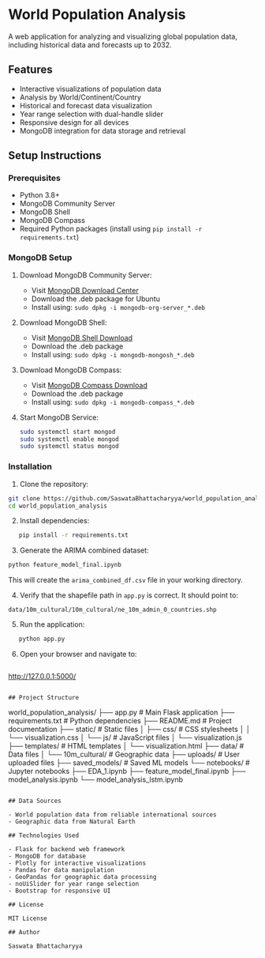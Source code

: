 # World Population Analysis

A web application for analyzing and visualizing global population data, including historical data and forecasts up to 2032.

## Features

- Interactive visualizations of population data
- Analysis by World/Continent/Country
- Historical and forecast data visualization
- Year range selection with dual-handle slider
- Responsive design for all devices
- MongoDB integration for data storage and retrieval

## Setup Instructions

### Prerequisites

- Python 3.8+
- MongoDB Community Server
- MongoDB Shell
- MongoDB Compass
- Required Python packages (install using `pip install -r requirements.txt`)

### MongoDB Setup

1. Download MongoDB Community Server:
   - Visit [MongoDB Download Center](https://www.mongodb.com/try/download/community)
   - Download the .deb package for Ubuntu
   - Install using: `sudo dpkg -i mongodb-org-server_*.deb`

2. Download MongoDB Shell:
   - Visit [MongoDB Shell Download](https://www.mongodb.com/try/download/shell)
   - Download the .deb package
   - Install using: `sudo dpkg -i mongodb-mongosh_*.deb`

3. Download MongoDB Compass:
   - Visit [MongoDB Compass Download](https://www.mongodb.com/try/download/compass)
   - Download the .deb package
   - Install using: `sudo dpkg -i mongodb-compass_*.deb`

4. Start MongoDB Service:
   ```bash
   sudo systemctl start mongod
   sudo systemctl enable mongod
   sudo systemctl status mongod
   ```

### Installation

1. Clone the repository:
```bash
git clone https://github.com/SaswataBhattacharyya/world_population_analysis.git
cd world_population_analysis
   ```

2. Install dependencies:
```bash
   pip install -r requirements.txt
   ```

3. Generate the ARIMA combined dataset:
```bash
python feature_model_final.ipynb
```
This will create the `arima_combined_df.csv` file in your working directory.

4. Verify that the shapefile path in `app.py` is correct. It should point to:
```
data/10m_cultural/10m_cultural/ne_10m_admin_0_countries.shp
```

5. Run the application:
```bash
   python app.py
   ```

6. Open your browser and navigate to:
   ```
http://127.0.0.1:5000/
   ```

## Project Structure

```
world_population_analysis/
├── app.py                 # Main Flask application
├── requirements.txt       # Python dependencies
├── README.md             # Project documentation
├── static/               # Static files
│   ├── css/             # CSS stylesheets
│   │   └── visualization.css
│   └── js/              # JavaScript files
│       └── visualization.js
├── templates/            # HTML templates
│   └── visualization.html
├── data/                 # Data files
│   └── 10m_cultural/    # Geographic data
├── uploads/             # User uploaded files
├── saved_models/        # Saved ML models
└── notebooks/           # Jupyter notebooks
    ├── EDA_1.ipynb
    ├── feature_model_final.ipynb
    ├── model_analysis.ipynb
    └── model_analysis_lstm.ipynb
```

## Data Sources

- World population data from reliable international sources
- Geographic data from Natural Earth

## Technologies Used

- Flask for backend web framework
- MongoDB for database
- Plotly for interactive visualizations
- Pandas for data manipulation
- GeoPandas for geographic data processing
- noUiSlider for year range selection
- Bootstrap for responsive UI

## License

MIT License

## Author

Saswata Bhattacharyya 